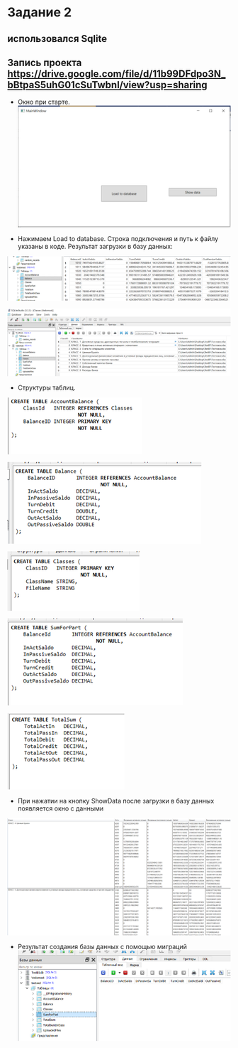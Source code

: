 # Задание 2
## использовался Sqlite
## Запись проекта https://drive.google.com/file/d/11b99DFdpo3N_bBtpaS5uhG01cSuTwbnl/view?usp=sharing
- Окно при старте. 
![image](images/2023-08-11_13-07-42.png)

- Нажимаем Load to database. Строка подключения и путь к файлу указаны в коде. Результат загрузки в базу данных:

![image](images/2023-08-11_13-08-18.png)

![image](images/2023-08-11_13-08-45.png)

- Структуры таблиц.



![image](images/2023-08-11_13-13-38.png)

![image](images/2023-08-11_13-13-55.png)

![image](images/2023-08-11_13-14-05.png)

![image](images/2023-08-11_13-14-16.png)

![image](images/2023-08-11_13-14-27.png)

- При нажатии на кнопку ShowData после загрузки в базу данных появляется окно с данными

![image](images/2023-08-11_13-09-26.png)

- Результат создания базы данных с помощью миграций
![image](images/2023-08-11_13-10-07.png)

